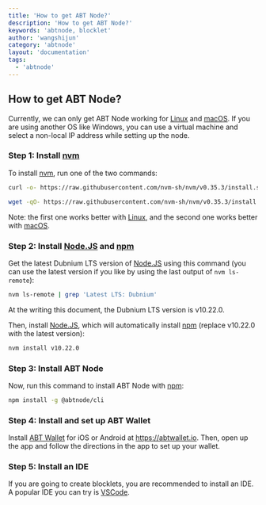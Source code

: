 ```yaml
---
title: 'How to get ABT Node?'
description: 'How to get ABT Node?'
keywords: 'abtnode, blocklet'
author: 'wangshijun'
category: 'abtnode'
layout: 'documentation'
tags:
  - 'abtnode'
---
```


## How to get ABT Node?

Currently, we can only get ABT Node working for [Linux] and [macOS]. If you are using another OS like Windows, you can use a virtual machine and select a non-local IP address while setting up the node.

### Step 1: Install [nvm]

To install [nvm], run one of the two commands:

```bash
curl -o- https://raw.githubusercontent.com/nvm-sh/nvm/v0.35.3/install.sh | bash
```

```bash
wget -qO- https://raw.githubusercontent.com/nvm-sh/nvm/v0.35.3/install.sh | bash
```
Note: the first one works better with [Linux], and the second one works better with [macOS].

### Step 2: Install [Node.JS] and [npm]

Get the latest Dubnium LTS version of [Node.JS] using this command (you can use the latest version if you like by using the last output of `nvm ls-remote`):

```bash
nvm ls-remote | grep 'Latest LTS: Dubnium'
```

At the writing this document, the Dubnium LTS version is v10.22.0.

Then, install [Node.JS], which will automatically install [npm] (replace v10.22.0 with the latest version):

```bash
nvm install v10.22.0
```

### Step 3: Install ABT Node

Now, run this command to install ABT Node with [npm]:

```bash
npm install -g @abtnode/cli
```

### Step 4: Install and set up ABT Wallet

Install [ABT Wallet](//abtwallet.io) for iOS or Android at https://abtwallet.io. Then, open up the app and follow the directions in the app to set up your wallet.

### Step 5: Install an IDE

If you are going to create blocklets, you are recommended to install an IDE. A popular IDE you can try is [VSCode](//code.visualstudio.com).

[Linux]:   //www.linux.org
[macOS]:   //www.apple.com/macos
[nvm]:     //github.com/nvm-sh/nvm
[Node.JS]: //nodejs.org
[npm]:     //www.npmjs.com
